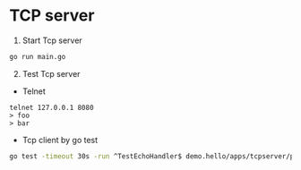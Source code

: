 # TCP server

1. Start Tcp server

```sh
go run main.go
```

2. Test Tcp server

- Telnet

```text
telnet 127.0.0.1 8080
> foo
> bar
```

- Tcp client by go test

```sh
go test -timeout 30s -run ^TestEchoHandler$ demo.hello/apps/tcpserver/pkg -v -count=1
```

